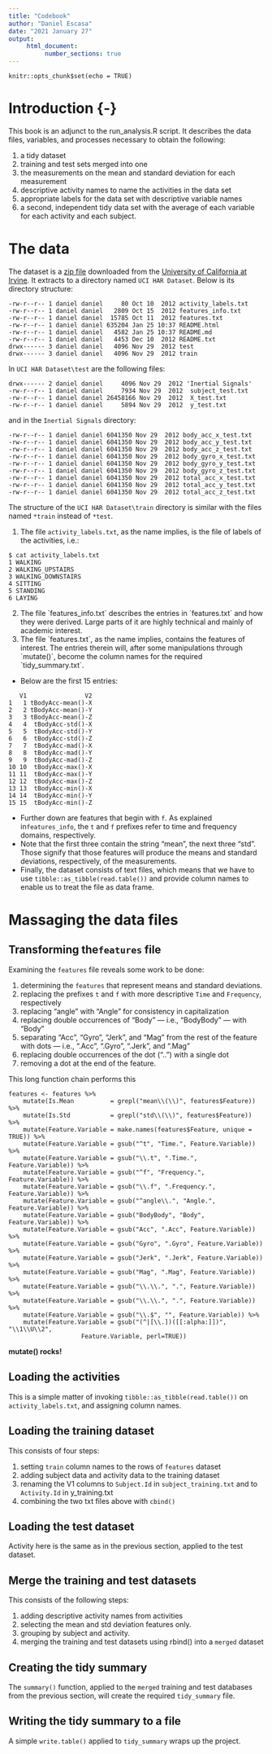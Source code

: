 ```yaml
---
title: "Codebook"
author: "Daniel Escasa"
date: "2021 January 27"
output: 
     html_document:
          number_sections: true
---
```


```{r setup, include=FALSE}
knitr::opts_chunk$set(echo = TRUE)
```
# Introduction {-}
This book is an adjunct to the run_analysis.R script. It describes the data files, variables, and processes necessary to obtain the following:<p>
1. a tidy dataset
1. training and test sets merged into one
1. the measurements on the mean and standard deviation for each measurement
1. descriptive activity names to name the activities in the data set
1. appropriate labels for the data set with descriptive variable names
1. a second, independent tidy data set with the average of each variable for each activity and each subject.<p>

# The data
The dataset is a [zip file](https://d396qusza40orc.cloudfront.net/getdata%2Fprojectfiles%2FUCI%20HAR%20Dataset.zip) downloaded from the [University of California at Irvine](https://www.uci.edu). It extracts to a directory named `UCI HAR Dataset`. Below is its directory structure:
```
-rw-r--r-- 1 daniel daniel     80 Oct 10  2012 activity_labels.txt
-rw-r--r-- 1 daniel daniel   2809 Oct 15  2012 features_info.txt
-rw-r--r-- 1 daniel daniel  15785 Oct 11  2012 features.txt
-rw-r--r-- 1 daniel daniel 635204 Jan 25 10:37 README.html
-rw-r--r-- 1 daniel daniel   4582 Jan 25 10:37 README.md
-rw-r--r-- 1 daniel daniel   4453 Dec 10  2012 README.txt
drwx------ 3 daniel daniel   4096 Nov 29  2012 test
drwx------ 3 daniel daniel   4096 Nov 29  2012 train
```
In `UCI HAR Dataset\test` are the following files:
```
drwx------ 2 daniel daniel     4096 Nov 29  2012 'Inertial Signals'
-rw-r--r-- 1 daniel daniel     7934 Nov 29  2012  subject_test.txt
-rw-r--r-- 1 daniel daniel 26458166 Nov 29  2012  X_test.txt
-rw-r--r-- 1 daniel daniel     5894 Nov 29  2012  y_test.txt
```
and in the `Inertial Signals` directory:
```
-rw-r--r-- 1 daniel daniel 6041350 Nov 29  2012 body_acc_x_test.txt
-rw-r--r-- 1 daniel daniel 6041350 Nov 29  2012 body_acc_y_test.txt
-rw-r--r-- 1 daniel daniel 6041350 Nov 29  2012 body_acc_z_test.txt
-rw-r--r-- 1 daniel daniel 6041350 Nov 29  2012 body_gyro_x_test.txt
-rw-r--r-- 1 daniel daniel 6041350 Nov 29  2012 body_gyro_y_test.txt
-rw-r--r-- 1 daniel daniel 6041350 Nov 29  2012 body_gyro_z_test.txt
-rw-r--r-- 1 daniel daniel 6041350 Nov 29  2012 total_acc_x_test.txt
-rw-r--r-- 1 daniel daniel 6041350 Nov 29  2012 total_acc_y_test.txt
-rw-r--r-- 1 daniel daniel 6041350 Nov 29  2012 total_acc_z_test.txt
```
The structure of the `UCI HAR Dataset\train` directory is similar with the files named `*train` instead of `*test`.<p>
1. The file `activity_labels.txt`, as the name implies, is the file of labels of the activities, i.e.:
```
$ cat activity_labels.txt
1 WALKING
2 WALKING_UPSTAIRS
3 WALKING_DOWNSTAIRS
4 SITTING
5 STANDING
6 LAYING
```
<ol start="2">
  <li>The file `features_info.txt` describes the entries in `features.txt` and how they were derived. Large parts of it are highly technical and mainly of academic interest.</li>
  <li>The file `features.txt`, as the name implies, contains the features of interest. The entries therein will, after some manipulations through `mutate()`, become the column names for the required `tidy_summary.txt`.</li>
</ol>

+ Below are the first 15 entries:
```
   V1                V2
1   1 tBodyAcc-mean()-X
2   2 tBodyAcc-mean()-Y
3   3 tBodyAcc-mean()-Z
4   4  tBodyAcc-std()-X
5   5  tBodyAcc-std()-Y
6   6  tBodyAcc-std()-Z
7   7  tBodyAcc-mad()-X
8   8  tBodyAcc-mad()-Y
9   9  tBodyAcc-mad()-Z
10 10  tBodyAcc-max()-X
11 11  tBodyAcc-max()-Y
12 12  tBodyAcc-max()-Z
13 13  tBodyAcc-min()-X
14 14  tBodyAcc-min()-Y
15 15  tBodyAcc-min()-Z
```
+ Further down are features that begin with `f`. As explained in`features_info`, the `t` and `f` prefixes refer to time and frequency domains, respectively.
+ Note that the first three contain the string “mean”, the next three “std”. Those signify that those features will produce the means and standard deviations, respectively, of the measurements.
+ Finally, the dataset consists of text files, which means that we have to use `tibble::as_tibble(read.table())` and provide column names to enable us to treat the file as data frame.<p>

# Massaging the data files

## Transforming the`features` file
Examining the `features` file reveals some work to be done:<p>

1. determining the `features` that represent means and standard deviations.
1. replacing the prefixes `t` and `f` with more descriptive `Time` and `Frequency`, respectively
1. replacing “angle” with “Angle” for consistency in capitalization
1. replacing double occurrences of “Body” — i.e., “BodyBody” — with “Body”
1. separating “Acc”, “Gyro”, “Jerk”, and “Mag” from the rest of the feature with dots — i.e., “.Acc”, “.Gyro”, “.Jerk”, and “.Mag”
1. replacing double occurrences of the dot (“..”) with a single dot
1. removing a dot at the end of the feature.

This long function chain performs this
```
features <- features %>% 
    mutate(Is.Mean          = grepl("mean\\(\\)", features$Feature)) %>%
    mutate(Is.Std           = grepl("std\\(\\)", features$Feature)) %>%
    mutate(Feature.Variable = make.names(features$Feature, unique = TRUE)) %>%
    mutate(Feature.Variable = gsub("^t", "Time.", Feature.Variable)) %>%
    mutate(Feature.Variable = gsub("\\.t", ".Time.", Feature.Variable)) %>%
    mutate(Feature.Variable = gsub("^f", "Frequency.", Feature.Variable)) %>%
    mutate(Feature.Variable = gsub("\\.f", ".Frequency.", Feature.Variable)) %>%
    mutate(Feature.Variable = gsub("^angle\\.", "Angle.", Feature.Variable)) %>%
    mutate(Feature.Variable = gsub("BodyBody", "Body", Feature.Variable)) %>%
    mutate(Feature.Variable = gsub("Acc", ".Acc", Feature.Variable)) %>%
    mutate(Feature.Variable = gsub("Gyro", ".Gyro", Feature.Variable)) %>%
    mutate(Feature.Variable = gsub("Jerk", ".Jerk", Feature.Variable)) %>%
    mutate(Feature.Variable = gsub("Mag", ".Mag", Feature.Variable)) %>%
    mutate(Feature.Variable = gsub("\\.\\.", ".", Feature.Variable)) %>%
    mutate(Feature.Variable = gsub("\\.\\.", ".", Feature.Variable)) %>%
    mutate(Feature.Variable = gsub("\\.$", "", Feature.Variable)) %>%
    mutate(Feature.Variable = gsub("(^|[\\.])([[:alpha:]])", "\\1\\U\\2", 
                    Feature.Variable, perl=TRUE))
```
**mutate() rocks!**

## Loading the activities

This is a simple matter of invoking `tibble::as_tibble(read.table())` on `activity_labels.txt`, and assigning column names.<p>
## Loading the training dataset
This consists of four steps:
1. setting `train` column names to the rows of `features` dataset
1. adding subject data and activity data to the training dataset
1. renaming the V1 columns to `Subject.Id` in `subject_training.txt` and to `Activity.Id` in y_training.txt
1. combining the two txt files above with `cbind()`<p>

## Loading the test dataset

Activity here is the same as in the previous section, applied to the test dataset.<p>

## Merge the training and test datasets
This consists of the following steps:
1. adding descriptive activity names from activities
1. selecting the mean and std deviation features only.
1. grouping by subject and activity.
1. merging the training and test datasets using rbind() into a `merged` dataset

## Creating the tidy summary
The `summary()` function, applied to the `merged` training and test databases from the previous section, will create the required `tidy_summary` file.

## Writing the tidy summary to a file
A simple `write.table()` applied to `tidy_summary` wraps up the project.

